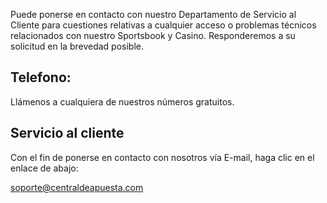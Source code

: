  Puede ponerse en contacto con nuestro Departamento de Servicio al Cliente para cuestiones relativas a cualquier acceso o problemas técnicos relacionados con nuestro Sportsbook y Casino. Responderemos a su solicitud en la brevedad posible.

## Telefono:

Llámenos a cualquiera de nuestros números gratuitos.

## Servicio al cliente
<a href="http://bit.ly/Soporte-CdA" class="fa fa-whatsapp" aria-hidden="true"></a>

Con el fin de ponerse en contacto con nosotros vía E-mail, haga clic en el enlace de abajo:

soporte@centraldeapuesta.com
